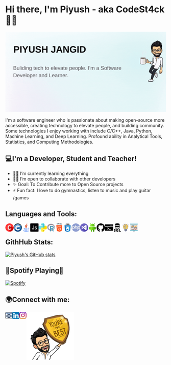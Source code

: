# Hi there, I'm Piyush - aka CodeSt4ck 👋🏻

<img src="https://raw.githubusercontent.com/CodeSt4ck/CodeSt4ck/main/Icons/profile-header-image.gif" alt="banner that says Piyush Jangid - Bulding tech to elevate people. Software Developer and Learner. Eat ● Sleep ● Code ● Repeat alongside a cartoon illustration of Piyush">

I'm a software engineer who is passionate about making open-source more accessible, creating technology to elevate people, and building community. Some technologies I enjoy working with include C/C++, Java, Python, Machine Learning, and Deep Learning. Profound ability in Analytical Tools, Statistics, and Computing Methodologies.

## 💻I'm a Developer, Student and Teacher!

- 👨‍🎓 I’m currently learning everything
- 🤝🏻 I’m open to collaborate with other developers
- ✨ Goal: To Contribute more to Open Source projects
- ⚡ Fun fact: I love to do gymnastics, listen to music and play guitar /games


## Languages and Tools:

<img align="left" alt="Visual Studio Code" width="26px" src="https://raw.githubusercontent.com/CodeSt4ck/CodeSt4ck/main/Icons/c.png">
<img align="left" alt="Visual Studio Code" width="26px" src="https://raw.githubusercontent.com/CodeSt4ck/CodeSt4ck/main/Icons/cpp.png">
<img align="left" alt="Visual Studio Code" width="26px" src="https://raw.githubusercontent.com/CodeSt4ck/CodeSt4ck/main/Icons/java.png">
<img align="left" alt="Visual Studio Code" width="26px" src="https://raw.githubusercontent.com/CodeSt4ck/CodeSt4ck/main/Icons/java-script.png">
<img align="left" alt="Visual Studio Code" width="26px" src="https://raw.githubusercontent.com/CodeSt4ck/CodeSt4ck/main/Icons/python.png">
<img align="left" alt="Visual Studio Code" width="26px" src="https://raw.githubusercontent.com/CodeSt4ck/CodeSt4ck/main/Icons/r.png">
<img align="left" alt="Visual Studio Code" width="26px" src="https://raw.githubusercontent.com/CodeSt4ck/CodeSt4ck/main/Icons/html-5.png">
<img align="left" alt="Visual Studio Code" width="26px" src="https://raw.githubusercontent.com/CodeSt4ck/CodeSt4ck/main/Icons/css.png">
<img align="left" alt="Visual Studio Code" width="26px" src="https://raw.githubusercontent.com/CodeSt4ck/CodeSt4ck/main/Icons/php.png">
<img align="left" alt="Visual Studio Code" width="26px" src="https://raw.githubusercontent.com/CodeSt4ck/CodeSt4ck/main/Icons/visual-studio.png">
<img align="left" alt="Visual Studio Code" width="26px" src="https://raw.githubusercontent.com/CodeSt4ck/CodeSt4ck/main/Icons/android.png">
<img align="left" alt="Visual Studio Code" width="26px" src="https://raw.githubusercontent.com/CodeSt4ck/CodeSt4ck/main/Icons/github.png">
<img align="left" alt="Visual Studio Code" width="26px" src="https://raw.githubusercontent.com/CodeSt4ck/CodeSt4ck/main/Icons/linux.png">
<img align="left" alt="Visual Studio Code" width="26px" src="https://raw.githubusercontent.com/CodeSt4ck/CodeSt4ck/main/Icons/databases.png">
<img align="left" alt="Visual Studio Code" width="26px" src="https://raw.githubusercontent.com/CodeSt4ck/CodeSt4ck/main/Icons/ml-ai.png">
<img align="left" alt="Visual Studio Code" width="26px" src="https://github.com/CodeSt4ck/CodeSt4ck/blob/main/Icons/data-visualization.png">

<br>

## GithHub Stats:

[![Piyush's GitHub stats](https://github-readme-stats.vercel.app/api?username=CodeSt4ck&count_private=true&show_icons=true)](https://github.com/anuraghazra/github-readme-stats)
<!--[![Piyush's Top Langs](https://github-readme-stats.vercel.app/api/top-langs/?username=CodeSt4ck&layout=compact)](https://github.com/anuraghazra/github-readme-stats)
[![Piyush's Wakatime stats](https://github-readme-stats.vercel.app/api/wakatime?username=CodeSt4ck&layout=compact)](https://github.com/anuraghazra/github-readme-stats)-->

## 🎵Spotify Playing🎵

[![Spotify](https://spotify-widget-for-github.vercel.app/api/spotify)](https://open.spotify.com/user/6f282cc152224c05a3754efa393da375)

## 🌍Connect with me:

[<img align="left" alt="Under Development" width="22px" src="https://raw.githubusercontent.com/CodeSt4ck/CodeSt4ck/main/Icons/website.png" />][website]
[<img align="left" alt="Piyush Jangid | LinkedIn" width="22px" src="https://raw.githubusercontent.com/CodeSt4ck/CodeSt4ck/main/Icons/linkedin.png" />][linkedin]
[<img align="left" alt="Piyush Jangid | Instagram" width="22px" src="https://raw.githubusercontent.com/CodeSt4ck/CodeSt4ck/main/Icons/instagram.png" />][instagram]
<img align="left" width="150" height="150" src="https://raw.githubusercontent.com/CodeSt4ck/CodeSt4ck/main/Icons/end.png">

[website]: https://raw.githubusercontent.com/CodeSt4ck/CodeSt4ck/main/Icons/site-under-construction-page-error.jpg
[instagram]: https://www.instagram.com/_.piyush.py._/
[linkedin]: https://www.linkedin.com/in/piyush-jangid/
